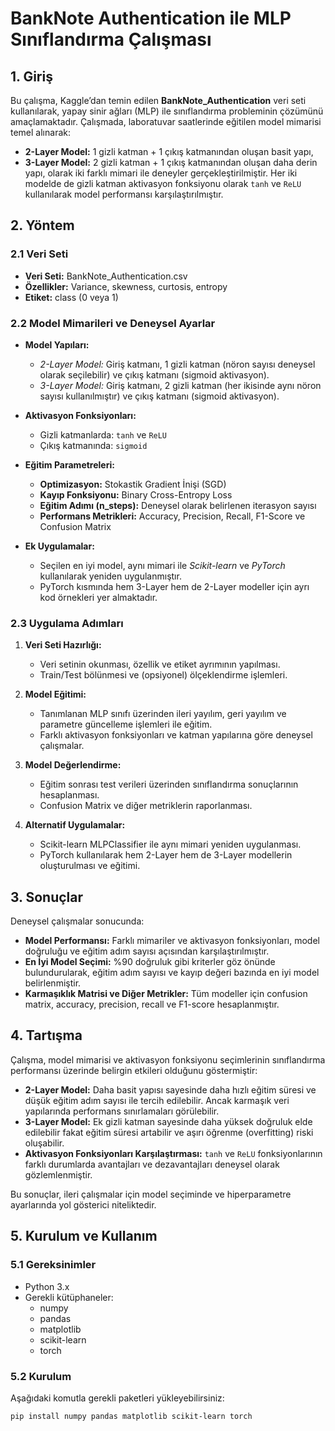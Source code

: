 # BankNote Authentication ile MLP Sınıflandırma Çalışması

## 1. Giriş
Bu çalışma, Kaggle’dan temin edilen **BankNote_Authentication** veri seti kullanılarak, yapay sinir ağları (MLP) ile sınıflandırma probleminin çözümünü amaçlamaktadır. Çalışmada, laboratuvar saatlerinde eğitilen model mimarisi temel alınarak:
- **2-Layer Model:** 1 gizli katman + 1 çıkış katmanından oluşan basit yapı,
- **3-Layer Model:** 2 gizli katman + 1 çıkış katmanından oluşan daha derin yapı,
olarak iki farklı mimari ile deneyler gerçekleştirilmiştir. Her iki modelde de gizli katman aktivasyon fonksiyonu olarak `tanh` ve `ReLU` kullanılarak model performansı karşılaştırılmıştır.

## 2. Yöntem
### 2.1 Veri Seti
- **Veri Seti:** BankNote_Authentication.csv  
- **Özellikler:** Variance, skewness, curtosis, entropy  
- **Etiket:** class (0 veya 1)

### 2.2 Model Mimarileri ve Deneysel Ayarlar
- **Model Yapıları:**  
  - *2-Layer Model:* Giriş katmanı, 1 gizli katman (nöron sayısı deneysel olarak seçilebilir) ve çıkış katmanı (sigmoid aktivasyon).
  - *3-Layer Model:* Giriş katmanı, 2 gizli katman (her ikisinde aynı nöron sayısı kullanılmıştır) ve çıkış katmanı (sigmoid aktivasyon).

- **Aktivasyon Fonksiyonları:**  
  - Gizli katmanlarda: `tanh` ve `ReLU`
  - Çıkış katmanında: `sigmoid`

- **Eğitim Parametreleri:**  
  - **Optimizasyon:** Stokastik Gradient İnişi (SGD)
  - **Kayıp Fonksiyonu:** Binary Cross-Entropy Loss
  - **Eğitim Adımı (n_steps):** Deneysel olarak belirlenen iterasyon sayısı
  - **Performans Metrikleri:** Accuracy, Precision, Recall, F1-Score ve Confusion Matrix

- **Ek Uygulamalar:**  
  - Seçilen en iyi model, aynı mimari ile *Scikit-learn* ve *PyTorch* kullanılarak yeniden uygulanmıştır.
  - PyTorch kısmında hem 3-Layer hem de 2-Layer modeller için ayrı kod örnekleri yer almaktadır.

### 2.3 Uygulama Adımları
1. **Veri Seti Hazırlığı:**  
   - Veri setinin okunması, özellik ve etiket ayrımının yapılması.
   - Train/Test bölünmesi ve (opsiyonel) ölçeklendirme işlemleri.

2. **Model Eğitimi:**  
   - Tanımlanan MLP sınıfı üzerinden ileri yayılım, geri yayılım ve parametre güncelleme işlemleri ile eğitim.
   - Farklı aktivasyon fonksiyonları ve katman yapılarına göre deneysel çalışmalar.

3. **Model Değerlendirme:**  
   - Eğitim sonrası test verileri üzerinden sınıflandırma sonuçlarının hesaplanması.
   - Confusion Matrix ve diğer metriklerin raporlanması.

4. **Alternatif Uygulamalar:**  
   - Scikit-learn MLPClassifier ile aynı mimari yeniden uygulanması.
   - PyTorch kullanılarak hem 2-Layer hem de 3-Layer modellerin oluşturulması ve eğitimi.

## 3. Sonuçlar
Deneysel çalışmalar sonucunda:
- **Model Performansı:** Farklı mimariler ve aktivasyon fonksiyonları, model doğruluğu ve eğitim adım sayısı açısından karşılaştırılmıştır.
- **En İyi Model Seçimi:** %90 doğruluk gibi kriterler göz önünde bulundurularak, eğitim adım sayısı ve kayıp değeri bazında en iyi model belirlenmiştir.
- **Karmaşıklık Matrisi ve Diğer Metrikler:** Tüm modeller için confusion matrix, accuracy, precision, recall ve F1-score hesaplanmıştır.

## 4. Tartışma
Çalışma, model mimarisi ve aktivasyon fonksiyonu seçimlerinin sınıflandırma performansı üzerinde belirgin etkileri olduğunu göstermiştir:
- **2-Layer Model:** Daha basit yapısı sayesinde daha hızlı eğitim süresi ve düşük eğitim adım sayısı ile tercih edilebilir. Ancak karmaşık veri yapılarında performans sınırlamaları görülebilir.
- **3-Layer Model:** Ek gizli katman sayesinde daha yüksek doğruluk elde edilebilir fakat eğitim süresi artabilir ve aşırı öğrenme (overfitting) riski oluşabilir.
- **Aktivasyon Fonksiyonları Karşılaştırması:** `tanh` ve `ReLU` fonksiyonlarının farklı durumlarda avantajları ve dezavantajları deneysel olarak gözlemlenmiştir.

Bu sonuçlar, ileri çalışmalar için model seçiminde ve hiperparametre ayarlarında yol gösterici niteliktedir.

## 5. Kurulum ve Kullanım
### 5.1 Gereksinimler
- Python 3.x  
- Gerekli kütüphaneler:
  - numpy
  - pandas
  - matplotlib
  - scikit-learn
  - torch

### 5.2 Kurulum
Aşağıdaki komutla gerekli paketleri yükleyebilirsiniz:
```bash
pip install numpy pandas matplotlib scikit-learn torch
